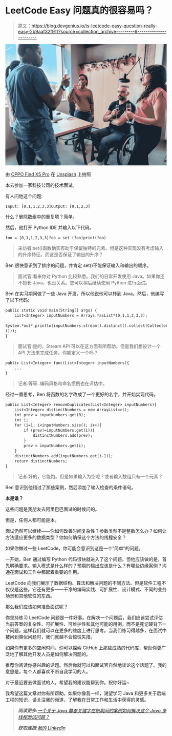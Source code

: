 # LeetCode Easy 问题真的很容易吗？

> 原文：<https://blog.devgenius.io/is-leetcode-easy-question-really-easy-2b9aaf32f911?source=collection_archive---------9----------------------->

![](img/e93826d2f35b649bcddf8abe60e295dd.png)

由 [OPPO Find X5 Pro](https://unsplash.com/@oppofindx5pro?utm_source=medium&utm_medium=referral) 在 [Unsplash](https://unsplash.com?utm_source=medium&utm_medium=referral) 上拍照

本去参加一家科技公司的技术面试。

有人问他这个问题:

```
Input: [0,1,1,2,3,3]Output: [0,1,2,3]
```

什么？删除数组中的重复项？简单。

然后，他打开 Python IDE 并输入以下代码。

```
foo = [0,1,1,2,3,3]foo = set (foo)print(foo)
```

> 采访者:set()函数确实有助于保留独特的元素。但是这种实现没有考虑输入的升序特征。而这是否保证了输出的升序？

Ben 很快意识到了排序的问题，并肯定 set()不能保证输入和输出的顺序。

> 面试官:看来你对 Python 比较熟悉。我们的日常开发使用 Java。如果你还不擅长 Java，也没关系。您可以稍后继续使用 Python 进行面试。

Ben 在实习期间做了一些 Java 开发，所以他说他可以转到 Java。然后，他编写了以下代码:

```
public static void main(String[] args) {
    List<Integer> inputNumbers = Arrays.*asList*(0,1,1,2,3,3);
          System.*out*.println(inputNumbers.stream().distinct().collect(Collectors.*toList*()));
}
```

> 面试官:是的。Stream API 可以在这方面有所帮助。但是我们想设计一个 API 方法来完成任务。你能定义一个吗？

```
public List<Integer> func(List<Integer> inputNumbers){
    ...
}
```

> 记者:等等..编码风格和命名惯例也在评估中。

经过一番思考，Ben 将函数的名字改成了一个更好的名字，并开始实现代码。

```
public List<Integer> removeDuplicates(List<Integer> inputNumbers){
    List<Integer> distinctNumbers = new ArrayList<>();
    int prev = inputNumbers.get(0);
    int i;
    for (i=1; i<inputNumbers.size(); i++){
        if (prev!=inputNumbers.get(i)){
            distinctNumbers.add(prev);
        }
        prev = inputNumbers.get(i);
    }
    distinctNumbers.add(inputNumbers.get(i-1));
    return distinctNumbers;
}
```

> 记者:好的，它能跑。但是如果输入为空呢？或者输入数组只有一个元素？

Ben 意识到他错过了那些案例，然后添加了输入检查的条件语句。

**本是谁？**

这些问题是我朋友去阿里巴巴面试的时候问的。

但是，任何人都可能是本。

面试仍然可以继续——你如何改善时间复杂性？参数类型不是整数怎么办？如何让方法适应更多的数据类型？你如何确保这个方法的线程安全？

如果你做过一些 LeetCode，你可能会意识到这是一个“简单”的问题。

一开始，Ben 通过编写 Python 代码很快就进入了这个问题。但他应该做的是，首先明确要求。输入模式是什么样的？预期的输出应该是什么？有哪些边缘案例？沟通在面试和工作中都起着重要的作用。

LeetCode 向我们展示了数据结构、算法和解决问题的不同方法。但是软件工程不仅仅是这些。它还有更多——干净的编码实践、可扩展性、设计模式、不同的业务场景和其他软性的东西。

那么我们应该如何准备面试呢？

你坚持练习 LeetCode 问题是一件好事。在解决一个问题后，我们应该尝试评估当前答案的复杂性、可扩展性、可维护性和其他可能的用例，而不是死记硬背下一个问题，这样我们就可以在更多的维度上进行思考。当我们练习得越多，在面试中被问到类似问题时，我们就越不会惊慌失措。

如果你有更多的空闲时间，你可以探索 GitHub 上那些成熟的代码库，帮助你更广泛地了解其他开发人员是如何解决问题的。

推荐你阅读你感兴趣的话题。然后你就可以和面试官自然地谈论这个话题了。我的意思是，每个人都喜欢不断自我学习的人。

对于最近要去做面试的人，希望我的建议能帮到你。祝你好运~

我希望这篇文章对你有所帮助。如果你像我一样，渴望学习 Java 和更多关于后端工程的知识，请关注我的频道，了解我在日常工作和生活中获得的灵感。

> ***阅读更多:***[*一个关于 Java 静态关键字在职期间的案例*](/a-case-about-java-static-keyword-during-my-job-53cebb6af597)[*如何解决这个 Java 多线程面试问题？*](/how-can-you-solve-this-java-multithreading-interview-problem-8e6ec53fab27)
> 
> ***获取连接:***[*我的 LinkedIn*](https://www.linkedin.com/in/daini-wang-5127b2182)